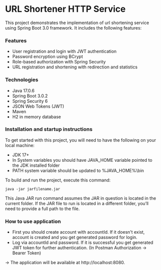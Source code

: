 # URL Shortener HTTP Service

This project demonstrates the implementation of url shortening service using Spring Boot 3.0 framework. It includes the following features:

### Features

* User registration and login with JWT authentication
* Password encryption using BCrypt
* Role-based authorization with Spring Security
* URL registration and shortening with redirection and statistics

### Technologies

* Java 17.0.6
* Spring Boot 3.0.2
* Spring Security 6
* JSON Web Tokens (JWT) 
* Maven
* H2 in memory database

### Installation and startup instructions

To get started with this project, you will need to have the following on your local machine:

* JDK 17+
* In System variables you should have JAVA_HOME variable pointed to the JDK installed folder
* PATH system variable should be updated to %JAVA_HOME%\bin

To build and run the project, execute this command:

    java -jar jarfilename.jar

This Java JAR run command assumes the JAR in question is located in the current folder. 
If the JAR file to run is located in a different folder, you’ll need to provide a full path to the file.

### How to use application

* First you should create account with accountId. If it doesn't exist, account is created and you get generated password for login.
* Log via accountId and password. If it is successful you get generated JWT token for further authentication. (In Postman Authorization -> Bearer Token)

-> The application will be available at http://localhost:8080.
